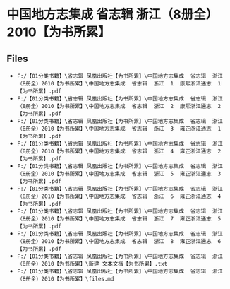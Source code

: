 # 中国地方志集成  省志辑  浙江（8册全）2010【为书所累】

## Files

- `F:/【01分类书籍】\省志辑 凤凰出版社【为书所累】\中国地方志集成  省志辑  浙江（8册全）2010【为书所累】\中国地方志集成  省志辑  浙江  1  康熙浙江通志  1【为书所累】.pdf`
- `F:/【01分类书籍】\省志辑 凤凰出版社【为书所累】\中国地方志集成  省志辑  浙江（8册全）2010【为书所累】\中国地方志集成  省志辑  浙江  2  康熙浙江通志  2【为书所累】.pdf`
- `F:/【01分类书籍】\省志辑 凤凰出版社【为书所累】\中国地方志集成  省志辑  浙江（8册全）2010【为书所累】\中国地方志集成  省志辑  浙江  3  雍正浙江通志  1【为书所累】.pdf`
- `F:/【01分类书籍】\省志辑 凤凰出版社【为书所累】\中国地方志集成  省志辑  浙江（8册全）2010【为书所累】\中国地方志集成  省志辑  浙江  4  雍正浙江通志  2【为书所累】.pdf`
- `F:/【01分类书籍】\省志辑 凤凰出版社【为书所累】\中国地方志集成  省志辑  浙江（8册全）2010【为书所累】\中国地方志集成  省志辑  浙江  5  雍正浙江通志  3【为书所累】.pdf`
- `F:/【01分类书籍】\省志辑 凤凰出版社【为书所累】\中国地方志集成  省志辑  浙江（8册全）2010【为书所累】\中国地方志集成  省志辑  浙江  6  雍正浙江通志  4【为书所累】.pdf`
- `F:/【01分类书籍】\省志辑 凤凰出版社【为书所累】\中国地方志集成  省志辑  浙江（8册全）2010【为书所累】\中国地方志集成  省志辑  浙江  7  雍正浙江通志  5【为书所累】.pdf`
- `F:/【01分类书籍】\省志辑 凤凰出版社【为书所累】\中国地方志集成  省志辑  浙江（8册全）2010【为书所累】\中国地方志集成  省志辑  浙江  8  雍正浙江通志  6【为书所累】.pdf`
- `F:/【01分类书籍】\省志辑 凤凰出版社【为书所累】\中国地方志集成  省志辑  浙江（8册全）2010【为书所累】\新建 文本文档【为书所累】.txt`
- `F:/【01分类书籍】\省志辑 凤凰出版社【为书所累】\中国地方志集成  省志辑  浙江（8册全）2010【为书所累】\files.md`
